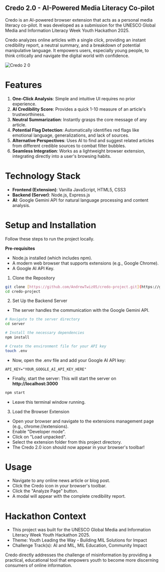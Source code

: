 ## Credo 2.0 - AI-Powered Media Literacy Co-pilot

Credo is an AI-powered browser extension that acts as a personal media literacy co-pilot. It was developed as a submission for the UNESCO Global Media and Information Literacy Week Youth Hackathon 2025.

Credo analyzes online articles with a single click, providing an instant credibility report, a neutral summary, and a breakdown of potential manipulative language. It empowers users, especially young people, to think critically and navigate the digital world with confidence.

![Credo 2 0](https://github.com/user-attachments/assets/c6b4a587-4fb2-458b-a74f-429143b3e134)

# Features
1. **One-Click Analysis**: Simple and intuitive UI requires no prior experience.
2. **AI Credibility Score**: Provides a quick 1-10 measure of an article's trustworthiness.
3. **Neutral Summarization**: Instantly grasps the core message of any article.
4. **Potential Flag Detection**: Automatically identifies red flags like emotional language, generalizations, and lack of sources.
5. **Alternative Perspectives**: Uses AI to find and suggest related articles from different credible sources to combat filter bubbles.
6. **Seamless Integration**: Works as a lightweight browser extension, integrating directly into a user's browsing habits.

# Technology Stack
- **Frontend (Extension)**: Vanilla JavaScript, HTML5, CSS3
- **Backend (Server)**: Node.js, Express.js
- **AI**: Google Gemini API for natural language processing and content analysis.

# Setup and Installation
Follow these steps to run the project locally.

**Pre-requisites**
- Node.js installed (which includes npm).
- A modern web browser that supports extensions (e.g., Google Chrome).
- A Google AI API Key.

1. Clone the Repository
```bash
git clone [https://github.com/AndrewTwiz05/credo-project.git](https://github.com/AndrewTwiz05/credo-mil-hackathon)
cd credo-project
```

2. Set Up the Backend Server
- The server handles the communication with the Google Gemini API.
```bash
# Navigate to the server directory
cd server

# Install the necessary dependencies
npm install

# Create the environment file for your API key
touch .env
```
- Now, open the .env file and add your Google AI API key:
```
API_KEY="YOUR_GOOGLE_AI_API_KEY_HERE"
```
- Finally, start the server:
  This will start the server on **http://localhost:3000**
```bash
npm start
```
- Leave this terminal window running.

3. Load the Browser Extension
- Open your browser and navigate to the extensions management page (e.g., chrome://extensions).
- Enable "Developer mode".
- Click on "Load unpacked".
- Select the extension folder from this project directory.
- The Credo 2.0 icon should now appear in your browser's toolbar!

# Usage
- Navigate to any online news article or blog post.
- Click the Credo icon in your browser's toolbar.
- Click the "Analyze Page" button.
- A modal will appear with the complete credibility report.

# Hackathon Context
- This project was built for the UNESCO Global Media and Information Literacy Week Youth Hackathon 2025.
- Theme: Youth Leading the Way - Building MIL Solutions for Impact
- Challenge Track(s): AI and MIL, MIL Education, Community Impact

Credo directly addresses the challenge of misinformation by providing a practical, educational tool that empowers youth to become more discerning consumers of online information.


